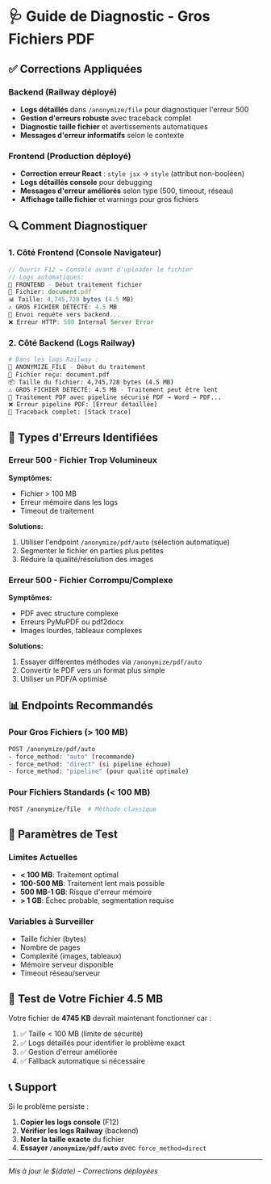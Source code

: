 # 🩺 Guide de Diagnostic - Gros Fichiers PDF

## ✅ Corrections Appliquées

### Backend (Railway déployé)
- **Logs détaillés** dans `/anonymize/file` pour diagnostiquer l'erreur 500
- **Gestion d'erreurs robuste** avec traceback complet
- **Diagnostic taille fichier** et avertissements automatiques
- **Messages d'erreur informatifs** selon le contexte

### Frontend (Production déployé)
- **Correction erreur React** : `style jsx` → `style` (attribut non-booléen)
- **Logs détaillés console** pour debugging
- **Messages d'erreur améliorés** selon type (500, timeout, réseau)
- **Affichage taille fichier** et warnings pour gros fichiers

## 🔍 Comment Diagnostiquer

### 1. Côté Frontend (Console Navigateur)
```javascript
// Ouvrir F12 → Console avant d'uploader le fichier
// Logs automatiques:
🚀 FRONTEND - Début traitement fichier
📁 Fichier: document.pdf
📊 Taille: 4,745,728 bytes (4.5 MB)
⚠️ GROS FICHIER DÉTECTÉ: 4.5 MB
📡 Envoi requête vers backend...
❌ Erreur HTTP: 500 Internal Server Error
```

### 2. Côté Backend (Logs Railway)
```bash
# Dans les logs Railway :
🚀 ANONYMIZE_FILE - Début du traitement
📁 Fichier reçu: document.pdf
📦 Taille du fichier: 4,745,728 bytes (4.5 MB)
⚠️ GROS FICHIER DÉTECTÉ: 4.5 MB - Traitement peut être lent
📄 Traitement PDF avec pipeline sécurisé PDF → Word → PDF...
❌ Erreur pipeline PDF: [Erreur détaillée]
📄 Traceback complet: [Stack trace]
```

## 🚨 Types d'Erreurs Identifiées

### Erreur 500 - Fichier Trop Volumineux
**Symptômes:**
- Fichier > 100 MB
- Erreur mémoire dans les logs
- Timeout de traitement

**Solutions:**
1. Utiliser l'endpoint `/anonymize/pdf/auto` (sélection automatique)
2. Segmenter le fichier en parties plus petites
3. Réduire la qualité/résolution des images

### Erreur 500 - Fichier Corrompu/Complexe
**Symptômes:**
- PDF avec structure complexe
- Erreurs PyMuPDF ou pdf2docx
- Images lourdes, tableaux complexes

**Solutions:**
1. Essayer différentes méthodes via `/anonymize/pdf/auto`
2. Convertir le PDF vers un format plus simple
3. Utiliser un PDF/A optimisé

## 📊 Endpoints Recommandés

### Pour Gros Fichiers (> 100 MB)
```bash
POST /anonymize/pdf/auto
- force_method: "auto" (recommandé)
- force_method: "direct" (si pipeline échoue)
- force_method: "pipeline" (pour qualité optimale)
```

### Pour Fichiers Standards (< 100 MB)
```bash
POST /anonymize/file  # Méthode classique
```

## 🔧 Paramètres de Test

### Limites Actuelles
- **< 100 MB**: Traitement optimal
- **100-500 MB**: Traitement lent mais possible
- **500 MB-1 GB**: Risque d'erreur mémoire
- **> 1 GB**: Échec probable, segmentation requise

### Variables à Surveiller
- Taille fichier (bytes)
- Nombre de pages
- Complexité (images, tableaux)
- Mémoire serveur disponible
- Timeout réseau/serveur

## 🎯 Test de Votre Fichier 4.5 MB

Votre fichier de **4745 KB** devrait maintenant fonctionner car :
1. ✅ Taille < 100 MB (limite de sécurité)
2. ✅ Logs détaillés pour identifier le problème exact
3. ✅ Gestion d'erreur améliorée
4. ✅ Fallback automatique si nécessaire

## 📞 Support

Si le problème persiste :
1. **Copier les logs console** (F12)
2. **Vérifier les logs Railway** (backend)
3. **Noter la taille exacte** du fichier
4. **Essayer `/anonymize/pdf/auto`** avec `force_method=direct`

---
*Mis à jour le $(date) - Corrections déployées* 